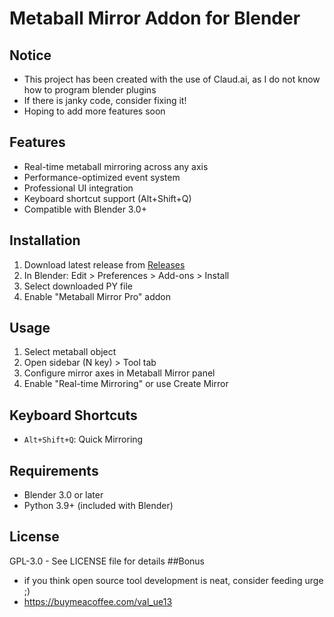 # Metaball Mirror Addon for Blender
## Notice
- This project has been created with the use of Claud.ai, as I do not know how to program blender plugins
- If there is janky code, consider fixing it!
- Hoping to add more features soon
## Features
- Real-time metaball mirroring across any axis
- Performance-optimized event system
- Professional UI integration
- Keyboard shortcut support (Alt+Shift+Q)
- Compatible with Blender 3.0+

## Installation
1. Download latest release from [Releases](releases)
2. In Blender: Edit > Preferences > Add-ons > Install
3. Select downloaded PY file
4. Enable "Metaball Mirror Pro" addon

## Usage
1. Select metaball object
2. Open sidebar (N key) > Tool tab
3. Configure mirror axes in Metaball Mirror panel
4. Enable "Real-time Mirroring" or use Create Mirror

## Keyboard Shortcuts
- `Alt+Shift+Q`: Quick Mirroring

## Requirements
- Blender 3.0 or later
- Python 3.9+ (included with Blender)

## License
GPL-3.0 - See LICENSE file for details
##Bonus
- if you think open source tool development is neat, consider feeding urge ;)
- https://buymeacoffee.com/val_ue13
